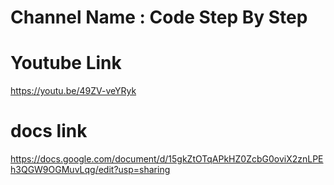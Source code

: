 # Channel Name :  Code Step By Step

# Youtube Link
https://youtu.be/49ZV-veYRyk

# docs link
https://docs.google.com/document/d/15gkZtOTqAPkHZ0ZcbG0oviX2znLPEh3QGW9OGMuvLqg/edit?usp=sharing